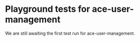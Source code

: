 # Playground tests for ace-user-management
We are still awaiting the first test run for ace-user-management.
